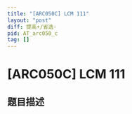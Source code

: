 ```yaml
---
title: "[ARC050C] LCM 111"
layout: "post"
diff: 提高+/省选-
pid: AT_arc050_c
tag: []
---
```


# [ARC050C] LCM 111

## 题目描述

[problemUrl]: https://atcoder.jp/contests/arc050/tasks/arc050_c



